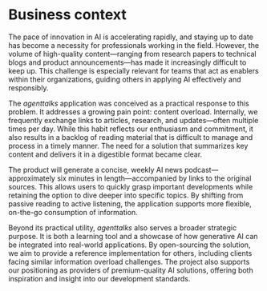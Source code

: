 # Business context

The pace of innovation in AI is accelerating rapidly, and staying up to date has become
a necessity for professionals working in the field. However, the volume of high-quality
content—ranging from research papers to technical blogs and product announcements—has
made it increasingly difficult to keep up. This challenge is especially relevant for
teams that act as enablers within their organizations, guiding others in applying AI
effectively and responsibly.

The *agenttalks* application was conceived as a practical response to this problem. It
addresses a growing pain point: content overload. Internally, we frequently exchange
links to articles, research, and updates—often multiple times per day. While this habit
reflects our enthusiasm and commitment, it also results in a backlog of reading material
that is difficult to manage and process in a timely manner. The need for a solution that
summarizes key content and delivers it in a digestible format became clear.

The product will generate a concise, weekly AI news podcast—approximately six minutes in
length—accompanied by links to the original sources. This allows users to quickly grasp
important developments while retaining the option to dive deeper into specific topics.
By shifting from passive reading to active listening, the application supports more
flexible, on-the-go consumption of information.

Beyond its practical utility, *agenttalks* also serves a broader strategic purpose. It
is both a learning tool and a showcase of how generative AI can be integrated into
real-world applications. By open-sourcing the solution, we aim to provide a reference
implementation for others, including clients facing similar information overload
challenges. The project also supports our positioning as providers of premium-quality AI
solutions, offering both inspiration and insight into our development standards.

